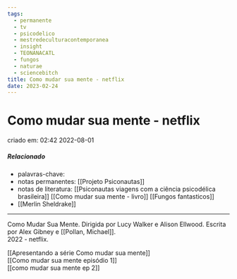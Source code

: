 ```yaml
---
tags:
  - permanente
  - tv
  - psicodelico
  - mestredeculturacontemporanea
  - insight
  - TEONANACATL
  - fungos
  - naturae
  - sciencebitch
title: Como mudar sua mente - netflix
date: 2023-02-24
---
```


# Como mudar sua mente - netflix

criado em: 02:42 2022-08-01

##### Relacionado

- palavras-chave: 
- notas permanentes: [[Projeto Psiconautas]]
- notas de literatura: [[Psiconautas viagens com a ciência psicodélica brasileira]] [[Como mudar sua mente - livro]] [[Fungos fantasticos]] 
- [[Merlin Sheldrake]]

---

Como Mudar Sua Mente. Dirigida por Lucy Walker e Alison Ellwood. Escrita por Alex Gibney e [[Pollan, Michael]].  
2022 - netflix.

[[Apresentando a série Como mudar sua mente]]  
[[Como mudar sua mente episódio 1]]  
[[como mudar sua mente ep 2]]
